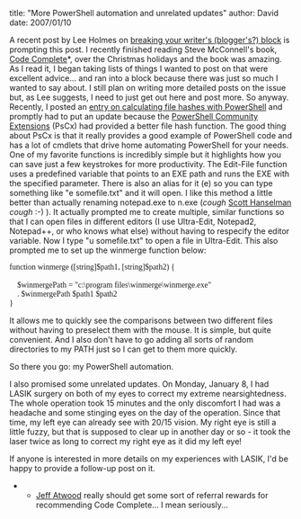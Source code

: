
title: "More PowerShell automation and unrelated updates"
author: David
date: 2007/01/10

A recent post by Lee Holmes on [breaking your writer's (blogger's?) block](http://www.leeholmes.com/blog/BreakYourWritersBlock.aspx) is prompting this post. I recently finished reading Steve McConnell's book, [Code Complete](http://cc2e.com/Default.aspx)*, over the Christmas holidays and the book was amazing. As I read it, I began taking lists of things I wanted to post on that were excellent advice... and ran into a block because there was just so much I wanted to say about. I still plan on writing more detailed posts on the issue but, as Lee suggests, I need to just get out here and post more. 
So anyway. 
Recently, I posted an [entry on calculating file hashes with PowerShell](http://www.mohundro.com/blog/PermaLink,guid,b3e7081f-8249-4e37-a777-9afdfd0d9b3d.aspx) and promptly had to put an update because the <a href="http://www.mohundro.com/blog/ct.ashx?id=b3e7081f-8249-4e37-a777-9afdfd0d9b3d&url=http%3a%2f%2fwww.codeplex.com%2fWiki%2fView.aspx%3fProjectName%3dPowerShellCX">PowerShell Community Extensions</a> (PsCx) had provided a better file hash function. The good thing about PsCx is that it really provides a good example of PowerShell code and has a lot of cmdlets that drive home automating PowerShell for your needs. 
One of my favorite functions is incredibly simple but it highlights how you can save just a few keystrokes for more productivity. The Edit-File function uses a predefined variable that points to an EXE path and runs the EXE with the specified parameter. There is also an alias for it (e) so you can type something like "e somefile.txt" and it will open. I like this method a little better than actually renaming notepad.exe to n.exe (*cough* [Scott Hanselman](http://www.hanselman.com/blog/Nexe.aspx) *cough* :-) ). It actually prompted me to create multiple, similar functions so that I can open files in different editors (I use Ultra-Edit, Notepad2, Notepad++, or who knows what else) without having to respecify the editor variable. Now I type "u somefile.txt" to open a file in Ultra-Edit. 
This also prompted me to set up the winmerge function below:
<pre style="font-family: consolas">function winmerge ([string]$path1, [string]$path2) {

    $winmergePath = "c:\program files\winmerge\winmerge.exe"
    . $winmergePath $path1 $path2
}</pre>

It allows me to quickly see the comparisons between two different files without having to preselect them with the mouse. It is simple, but quite convenient. And I also don't have to go adding all sorts of random directories to my PATH just so I can get to them more quickly.

So there you go: my PowerShell automation.

I also promised some unrelated updates. On Monday, January 8, I had LASIK surgery on both of my eyes to correct my extreme nearsightedness. The whole operation took 15 minutes and the only discomfort I had was a headache and some stinging eyes on the day of the operation. Since that time, my left eye can already see with 20/15 vision. My right eye is still a little fuzzy, but that is supposed to clear up in another day or so - it took the laser twice as long to correct my right eye as it did my left eye!

If anyone is interested in more details on my experiences with LASIK, I'd be happy to provide a follow-up post on it.

* - [Jeff Atwood](http://www.codinghorror.com/blog) really should get some sort of referral rewards for recommending Code Complete... I mean seriously...
